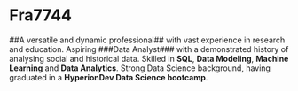 # Fra7744
##A versatile and dynamic professional## with vast experience in research and education. Aspiring ###Data Analyst### with a demonstrated history of analysing social and historical data. Skilled in **SQL**, **Data Modeling**, **Machine Learning** and **Data Analytics**. Strong Data Science background, having graduated in a **HyperionDev Data Science bootcamp**.
